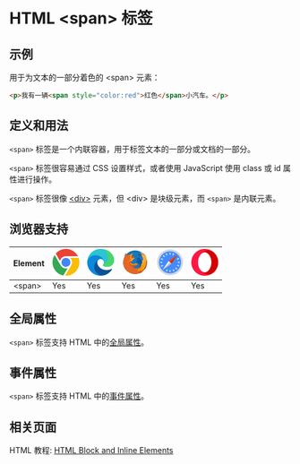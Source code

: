 HTML \<span> 标签
===

## 示例

用于为文本的一部分着色的 \<span> 元素：

```html idoc:preview:iframe
<p>我有一辆<span style="color:red">红色</span>小汽车。</p>
```

## 定义和用法

`<span>` 标签是一个内联容器，用于标签文本的一部分或文档的一部分。

`<span>` 标签很容易通过 CSS 设置样式，或者使用 JavaScript 使用 class 或 id 属性进行操作。

`<span>` 标签很像 [\<div>](./div.md) 元素，但 \<div> 是块级元素，而 `<span>` 是内联元素。

## 浏览器支持

| Element | ![chrome][1] | ![edge][2] | ![firefox][3] | ![safari][4] | ![opera][5] |
| ------- | --- | --- | --- | --- | --- |
| \<span> | Yes | Yes | Yes | Yes | Yes |

## 全局属性

`<span>` 标签支持 HTML 中的[全局属性](../reference/standardattributes.md)。

## 事件属性

`<span>` 标签支持 HTML 中的[事件属性](../reference/eventattributes.md)。

## 相关页面

HTML 教程: [HTML Block and Inline Elements](../tutorial/blocks.md)



[1]: ../assets/chrome.svg
[2]: ../assets/edge.svg
[3]: ../assets/firefox.svg
[4]: ../assets/safari.svg
[5]: ../assets/opera.svg